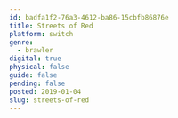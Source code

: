 ```yaml
---
id: badfa1f2-76a3-4612-ba86-15cbfb86876e
title: Streets of Red
platform: switch
genre:
  - brawler
digital: true
physical: false
guide: false
pending: false
posted: 2019-01-04
slug: streets-of-red
---
```

